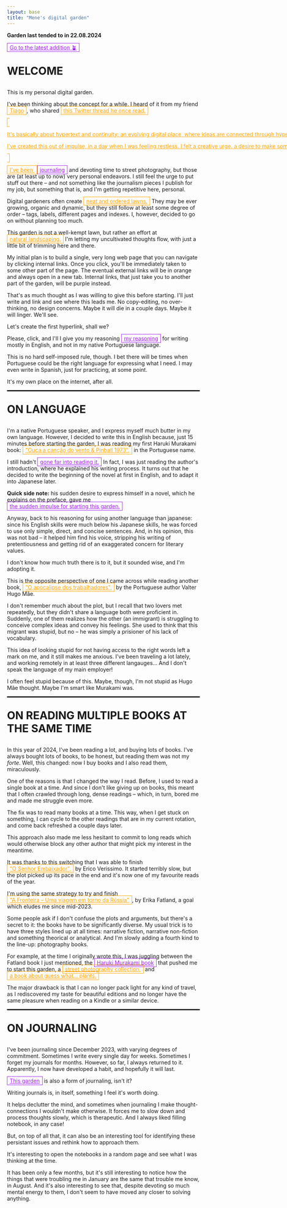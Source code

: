 ```yaml
---
layout: base
title: "Mene's digital garden"
---
```


<style>

	html {
	  scroll-behavior: smooth;
	}

	.site-header {
	  border: .5px solid black;
	}

	a.external, a.internal {
	  padding: 2px;
	  padding-left: 6px;
	  padding-right: 6px;
	  white-space: nowrap;
	}

	  a:hover {
	    opacity: .5;
	  }

	  a.external {
	    color: #ffA500;
	    border: 1px solid #ffA500; 

	  }

	   a.internal {
	    color: #A020F0;
	    border: 1px solid #A020F0; 

	  }

	h1 {
	  font-size: 28px;
	  text-transform: uppercase;
	  margin-top: 30px;
	  margin-bottom: 30px;
	}

	hr {
		border: 1px solid black;
	}

</style>


<div class="group">
	<p><b>Garden last tended to in 22.08.2024</b></p>
	<a id="scroll-link" class="internal" href="#">Go to the latest addition 🪴</a>
</div>

# Welcome

This is my personal digital garden.

I've been thinking about the concept for a while. I heard of it from my friend <a href="https://tiago.wtf" target="_blank" class="external">Tiago</a>, who shared <a class="external" target="_blank" href="https://x.com/Mappletons/status/1250532315459194880">this Twitter thread he once read.

It's basically about hypertext and continuity: an evolving digital place, where ideas are connected through hyperlinking. There are no concerns with being linear, chronological. Things are also never finished: text, layout, images, all is subject to change. This is no newsfeed. It's a garden!

I've created this out of impulse, in a day when I was feeling restless. I felt a creative urge, a desire to make something that is inherently mine, but that I can also share with others.

I've been <a class='internal' href='#on-journaling'>journaling</a> and devoting time to street photography, but those are (at least up to now) very personal endeavors. I still feel the urge to put stuff out there – and not something like the journalism pieces I publish for my job, but something that is, and I'm getting repetitive here, personal.

Digital gardeners often create <a class="external" href="https://maggieappleton.com/garden" target="_blank">neat and ordered lawns.</a> They may be ever growing, organic and dynamic, but they still follow at least some degree of order – tags, labels, different pages and indexes. I, however, decided to go on without planning too much. 

This garden is not a well-kempt lawn, but rather an effort at <a href='https://en.wikipedia.org/wiki/Natural_landscaping' class='external' target='_blank'>natural landscaping.</a> I'm letting my uncultivated thoughts flow, with just a little bit of trimming here and there. 

My initial plan is to build a single, very long web page that you can navigate by clicking internal links. Once you click, you'll be immediately taken to some other part of the page. The eventual external links will be in orange and always open in a new tab. Internal links, that just take you to another part of the garden, will be purple instead.

That's as much thought as I was willing to give this before starting. I'll just write and link and see where this leads me. No copy-editing, no over-thinking, no design concerns. Maybe it will die in a couple days. Maybe it will linger. We'll see. 

Let's create the first hyperlink, shall we?

Please, click, and I'll I give you my reasoning <a class="internal" href="#on-language">my reasoning</a> for writing mostly in English, and not in my native Portuguese language.

This is no hard self-imposed rule, though. I bet there will be times when Portuguese could be the right language for expressing what I need. I may even write in Spanish, just for practicing, at some point.

It's my own place on the internet, after all.

<hr>

# On Language

I'm a native Portuguese speaker, and I express myself much butter in my own language. However, I decided to write this in English because, just 15 minutes before starting the garden, I was reading my first Haruki Murakami book: <a class="external" href="https://www.goodreads.com/book/show/32853170-ou-a-a-can-o-do-vento-pinball-1973?ref=nav_sb_ss_1_9" target="_blank">"Ouça a canção do vento & Pinball 1973",</a> in the Portuguese name.

I still hadn't <a class="internal" href="#on-reading-multiple-books-at-the-same-time">gone far into reading it.</a> In fact, I was just reading the author's introduction, where he explained his writing process. It turns out that he decided to write the beginning of the novel at first in English, and to adapt it into Japanese later.

<b>Quick side note:</b> his sudden desire to express himself in a novel, which he explains on the preface, gave me <a href="#welcome" class="internal">the sudden impulse for starting this garden.</a>

Anyway, back to his reasoning for using another language than japanese: since his English skills were much below his Japanese skills, he was forced to use only simple, direct, and concise sentences. And, in his opinion, this was not bad – it helped him find his voice, stripping his writing of pretentiousness and getting rid of an exaggerated concern for literary values.

I don't know how much truth there is to it, but it sounded wise, and I'm adopting it.

This is the opposite perspective of one I came across while reading another book, <a href="https://www.goodreads.com/book/show/6425806-o-apocalipse-dos-trabalhadores" target="_blank" class="external">"O apocalipse dos trabalhadores",</a> by the Portuguese author Valter Hugo Mãe. 

I don't remember much about the plot, but I recall that two lovers met repeatedly, but they didn't share a language both were proficient in. Suddenly, one of them realizes how the other (an immigrant) is struggling to conceive complex ideas and convey his feelings. She used to think that this migrant was stupid, but no – he was simply a prisioner of his lack of vocabulary.

This idea of looking stupid for not having access to the right words left a mark on me, and it still makes me anxious. I've been traveling a lot lately, and working remotely in at least three different langauges... And I don't speak the language of my main employer!

I often feel stupid because of this. Maybe, though, I'm not stupid as Hugo Mãe thought. Maybe I'm smart like Murakami was.

<hr>

# On reading multiple books at the same time

In this year of 2024, I've been reading a lot, and buying lots of books. I've always bought lots of books, to be honest, but reading them was not my <i>forte</i>. Well, this changed: now I buy books and I also read them, miraculously.

One of the reasons is that I changed the way I read. Before, I used to read a single book at a time. And since I don't like giving up on books, this meant that I often crawled through long, dense readings – which, in turn, bored me and made me struggle even more.

The fix was to read many books at a time. This way, when I get stuck on something, I can cycle to the other readings that are in my current rotation, and come back refreshed a couple days later.

This approach also made me less hesitant to commit to long reads which would otherwise block any other author that might pick my interest in the meantime.

It was thanks to this switching that I was able to finish <a href="https://www.goodreads.com/book/show/11241833-o-senhor-embaixador" class="external" target="_blank">"O Senhor Embaixador",</a> by Erico Verissimo. It started terribly slow, but the plot picked up its pace in the end and it's now one of my favourite reads of the year.

I'm using the same strategy to try and finish <a href="https://www.goodreads.com/book/show/54303228-the-border" class="external" target="_blank">"A Fronteira – Uma viagem em torno da Rússia"</a>, by Erika Fatland, a goal which eludes me since mid-2023.

Some people ask if I don't confuse the plots and arguments, but there's a secret to it: the books have to be significantly diverse. My usual trick is to have three styles lined up at all times: narrative fiction, narrative non-fiction and something theorical or analytical. And I'm slowly adding a fourth kind to the line-up: photography books.

For example, at the time I originally wrote this, I was juggling between the Fatland book I just mentioned, the <a href="#on-language" class="internal">Haruki Murakami book</a> that pushed me to start this garden, a <a href="https://www.magnumphotos.com/theory-and-practice/magnum-streetwise-street-photography/" class="external" target="_blank">street photography collection,</a> and <a href="https://www.ubueditora.com.br/na%C3%A7%C3%A3o-das-plantas.html" class="external" target="_blank">a book about guess what... plants.</a> 

The major drawback is that I can no longer pack light for any kind of travel, as I rediscovered my taste for beautiful editions and no longer have the same pleasure when reading on a Kindle or a similar device.

<hr>

# On journaling

I've been journaling since December 2023, with varying degrees of commitment. Sometimes I write every single day for weeks. Sometimes I forget my journals for months. However, so far, I always returned to it. Apparently, I now have developed a habit, and hopefully it will last.

<a href="#welcome" class="internal">This garden</a> is also a form of journaling, isn't it?

Writing journals is, in itself, something I feel it's worth doing. 

It helps declutter the mind, and sometimes when journaling I make thought-connections I wouldn't make otherwise. It forces me to slow down and process thoughts slowly, which is therapeutic. And I always liked filling notebook, in any case!

But, on top of all that, it can also be an interesting tool for identifying these persistant issues and rethink how to approach them.

It's interesting to open the notebooks in a random page and see what I was thinking at the time. 

It has been only a few months, but it's still interesting to notice how the things that were troubling me in January are the same that trouble me know, in August. And it's also interesting to see that, despite devoting so much mental energy to them, I don't seem to have moved any closer to solving anything.



<script>
    // JavaScript to find the last <h1> and set a class
    const lastH1 = document.querySelector('h1:last-of-type');
    if (lastH1) {
        lastH1.classList.add('scroll-target');
    }

    // Add an event listener to scroll to the element with the class
    document.getElementById('scroll-link').addEventListener('click', function(e) {
        e.preventDefault();
        const targetElement = document.querySelector('.scroll-target');
        if (targetElement) {
            targetElement.scrollIntoView({ behavior: 'smooth' });
        }
    });
</script>
